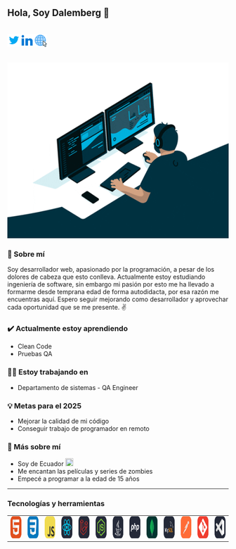 ## Hola, Soy Dalemberg 👋
<br />
<a href="https://twitter.com/dalemdev/">
  <img align="left" alt="Dalemberg - Twitter" width="30px" src="/assets/twitter.svg" />
</a>
<a href="https://www.linkedin.com/in/dalemberg-garcia-688489216/">
  <img align="left" alt="Dalemberg - Linkedin" width="30px" src="/assets/linkedin.svg" />
</a>
<a href="https://dalemdev.github.io/Portafolio/">
  <img align="left" alt="Dalemberg - website" width="30px" src="/assets/website.png" />
</a>
<br /><br /> <br />

<p align="center">
  <img width="100%" height="400px" src="/assets/gifInit.gif" />
</p>

### 💬 Sobre mí
Soy desarrollador web, apasionado por la programación, a pesar de los dolores de cabeza que esto conlleva. Actualmente estoy estudiando ingeniería de software, sin embargo mi pasión por esto me ha llevado a formarme desde temprana edad de forma autodidacta, por esa razón me encuentras aquí. Espero seguir mejorando como desarrollador y aprovechar cada oportunidad que se me presente. ✌

### ✔️ Actualmente estoy aprendiendo
- Clean Code
- Pruebas QA

### 👨‍💻 Estoy trabajando en
- Departamento de sistemas - QA Engineer

### 💡 Metas para el 2025
- Mejorar la calidad de mi código
- Conseguir trabajo de programador en remoto 

### 👀 Más sobre mí
- Soy de Ecuador <img width="18px" height="18px" src="https://images.emojiterra.com/google/noto-emoji/v2.034/128px/1f1ea-1f1e8.png" />
- Me encantan las películas y series de zombies  
- Empecé a programar a la edad de 15 años 

***

### Tecnologías y herramientas

<table>
  <tr>
  <td><img width="50px" height="50px" src="https://raw.githubusercontent.com/tandpfun/skill-icons/59059d9d1a2c092696dc66e00931cc1181a4ce1f/icons/HTML.svg"></td>
  <td><img width="50px" height="50px" src="https://raw.githubusercontent.com/tandpfun/skill-icons/59059d9d1a2c092696dc66e00931cc1181a4ce1f/icons/CSS.svg"></td>
  <td><img width="50px" height="50px" src="https://raw.githubusercontent.com/tandpfun/skill-icons/59059d9d1a2c092696dc66e00931cc1181a4ce1f/icons/JavaScript.svg"></td>
  <td><img width="50px" height="50px" src="https://raw.githubusercontent.com/tandpfun/skill-icons/59059d9d1a2c092696dc66e00931cc1181a4ce1f/icons/React-Dark.svg"></td>
  <td><img width="50px" height="50px" src="https://raw.githubusercontent.com/tandpfun/skill-icons/59059d9d1a2c092696dc66e00931cc1181a4ce1f/icons/Laravel-Dark.svg"></td>
  <td><img width="50px" height="50px" src="https://raw.githubusercontent.com/tandpfun/skill-icons/59059d9d1a2c092696dc66e00931cc1181a4ce1f/icons/NodeJS-Dark.svg"></td>
  <td><img width="50px" height="50px" src="https://raw.githubusercontent.com/tandpfun/skill-icons/59059d9d1a2c092696dc66e00931cc1181a4ce1f/icons/Java-Dark.svg"></td>
  <td><img width="50px" height="50px" src="https://raw.githubusercontent.com/tandpfun/skill-icons/59059d9d1a2c092696dc66e00931cc1181a4ce1f/icons/PHP-Dark.svg"></td>
  <td><img width="50px" height="50px" src="https://raw.githubusercontent.com/tandpfun/skill-icons/59059d9d1a2c092696dc66e00931cc1181a4ce1f/icons/MongoDB.svg"></td>
  <td><img width="50px" height="50px" src="https://raw.githubusercontent.com/tandpfun/skill-icons/59059d9d1a2c092696dc66e00931cc1181a4ce1f/icons/MySQL-Dark.svg"></td>
  <td><img width="50px" height="50px" src="https://raw.githubusercontent.com/tandpfun/skill-icons/59059d9d1a2c092696dc66e00931cc1181a4ce1f/icons/Postman.svg"></td>
  <td><img width="50px" height="50px" src="https://raw.githubusercontent.com/tandpfun/skill-icons/59059d9d1a2c092696dc66e00931cc1181a4ce1f/icons/Git.svg"></td>
  <td><img width="50px" height="50px" src="https://raw.githubusercontent.com/tandpfun/skill-icons/59059d9d1a2c092696dc66e00931cc1181a4ce1f/icons/VSCode-Dark.svg"></td>
  </tr>
</table>


